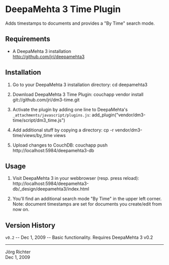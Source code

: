 
DeepaMehta 3 Time Plugin
========================

Adds timestamps to documents and provides a "By Time" search mode.


Requirements
------------

* A DeepaMehta 3 installation  
  <http://github.com/jri/deepamehta3>


Installation
------------

1.  Go to your DeepaMehta 3 installation directory:
        cd deepamehta3

2.  Download DeepaMehta 3 Time Plugin:
        couchapp vendor install git://github.com/jri/dm3-time.git

3.  Activate the plugin by adding one line to DeepaMehta's `_attachments/javascript/plugins.js`:
        add_plugin("vendor/dm3-time/script/dm3_time.js")

4.  Add additional stuff by copying a directory:
        cp -r vendor/dm3-time/views/by_time views

5.  Upload changes to CouchDB:
        couchapp push http://localhost:5984/deepamehta3-db


Usage
-----

1.  Visit DeepaMehta 3 in your webbrowser (resp. press reload):
        http://localhost:5984/deepamehta3-db/_design/deepamehta3/index.html

2.  You'll find an additional search mode "By Time" in the upper left corner.  
    Note: document timestamps are set for documents you create/edit from now on.


Version History
---------------

`v0.2` -- Dec  1, 2009 -- Basic functionality. Requires DeepaMehta 3 v0.2


------------
Jörg Richter  
Dec 1, 2009
